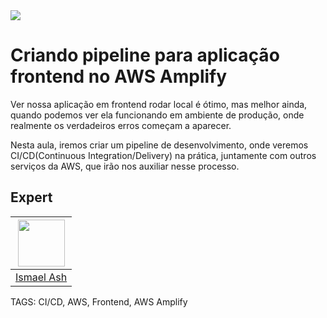 
<img src="https://storage.googleapis.com/golden-wind/experts-club/capa-github.svg" />

# Criando pipeline para aplicação frontend no AWS Amplify

Ver nossa aplicação em frontend rodar local é ótimo, mas melhor ainda, quando podemos ver ela funcionando em ambiente de produção, onde realmente os verdadeiros erros começam a aparecer.

Nesta aula, iremos criar um pipeline de desenvolvimento, onde veremos CI/CD(Continuous Integration/Delivery) na prática, juntamente com outros serviços da AWS, que irão nos auxiliar nesse processo.

## Expert

| [<img src="https://avatars.githubusercontent.com/u/19227867?v=4" width="75px;"/>](https://github.com/ismaelash) |
| :----------------------------------------------------------------------------------------------------------------------------------------------------------------------: |
|                                                             [Ismael Ash](https://github.com/marcostaborda)                                                             |

TAGS: CI/CD, AWS, Frontend, AWS Amplify
